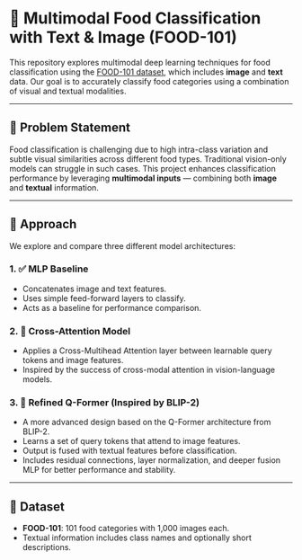 # 🍜 Multimodal Food Classification with Text & Image (FOOD-101)

This repository explores multimodal deep learning techniques for food classification using the [FOOD-101 dataset](https://data.vision.ee.ethz.ch/cvl/datasets_extra/food-101/), which includes **image** and **text** data. Our goal is to accurately classify food categories using a combination of visual and textual modalities.

---

## 📌 Problem Statement

Food classification is challenging due to high intra-class variation and subtle visual similarities across different food types. Traditional vision-only models can struggle in such cases. This project enhances classification performance by leveraging **multimodal inputs** — combining both **image** and **textual** information.

---

## 🧠 Approach

We explore and compare three different model architectures:

### 1. ✅ MLP Baseline
- Concatenates image and text features.
- Uses simple feed-forward layers to classify.
- Acts as a baseline for performance comparison.

### 2. 🔀 Cross-Attention Model
- Applies a Cross-Multihead Attention layer between learnable query tokens and image features.
- Inspired by the success of cross-modal attention in vision-language models.

### 3. 🚀 Refined Q-Former (Inspired by BLIP-2)
- A more advanced design based on the Q-Former architecture from BLIP-2.
- Learns a set of query tokens that attend to image features.
- Output is fused with textual features before classification.
- Includes residual connections, layer normalization, and deeper fusion MLP for better performance and stability.

---

## 📂 Dataset

- **FOOD-101**: 101 food categories with 1,000 images each.
- Textual information includes class names and optionally short descriptions.

